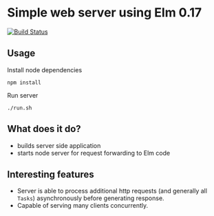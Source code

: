 # Simple web server using Elm 0.17

[![Build Status](https://travis-ci.org/tunguski/elm-server.svg?branch=master)](https://travis-ci.org/tunguski/elm-server)

## Usage

Install node dependencies

    npm install

Run server

    ./run.sh


## What does it do?

* builds server side application
* starts node server for request forwarding to Elm code

## Interesting features

* Server is able to process additional http requests (and generally all ```Tasks```) asynchronously before generating response.
* Capable of serving many clients concurrently.
